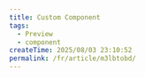 ```yaml
---
title: Custom Component
tags:
  - Preview
  - component
createTime: 2025/08/03 23:10:52
permalink: /fr/article/m3lbtobd/
---
```


<CustomComponent />
